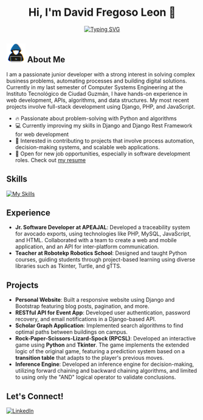 <div align="center">
  <h1>
    Hi, I'm David Fregoso Leon 👋
  </h1>
</div>
<div align="center">
  
  [![Typing SVG](https://readme-typing-svg.herokuapp.com?font=Fira+Code&duration=4500&pause=1000&color=18C1F7&width=435&lines=Computer+Systems+Engineering+Student;Python+Developer;Web+and+API+Development+Enthusiast)](https://git.io/typing-svg)

</div>

## <picture><img src="https://github.com/fancyydev/fancyydev/blob/main/about_me.gif" width=50px></picture> **About Me**

<p>
    I am a passionate junior developer with a strong interest in solving complex business problems, automating processes and building digital solutions. Currently in my last semester of Computer Systems Engineering at the Instituto Tecnológico de Ciudad Guzmán, I have hands-on experience in web development, APIs, algorithms, and data structures. My most recent projects involve full-stack development using Django, PHP, and JavaScript.
</p>

- 🔥 Passionate about problem-solving with Python and algorithms
- 💻 Currently improving my skills in Django and Django Rest Framework for web development
- 🚀 Interested in contributing to projects that involve process automation, decision-making systems, and scalable web applications.
- 🌟 Open for new job opportunities, especially in software development roles. Check out [my resume](https://read.cv/0xabdulkhalid)

## Skills
[![My Skills](https://skillicons.dev/icons?i=python,django,js,html,css,mysql,php,git,github)](https://skillicons.dev)

## Experience
- **Jr. Software Developer at APEAJAL**: Developed a traceability system for avocado exports, using technologies like PHP, MySQL, JavaScript, and HTML. Collaborated with a team to create a web and mobile application, and an API for inter-platform communication.
- **Teacher at Robotekp Robotics School**: Designed and taught Python courses, guiding students through project-based learning using diverse libraries such as Tkinter, Turtle, and gTTS.

## Projects
- **Personal Website**: Built a responsive website using Django and Bootstrap featuring blog posts, pagination, and more.
- **RESTful API for Event App**: Developed user authentication, password recovery, and email notifications in a Django-based API.
- **Scholar Graph Application**: Implemented search algorithms to find optimal paths between buildings on campus.
- **Rock-Paper-Scissors-Lizard-Spock (RPCSL)**: Developed an interactive game using **Python** and **Tkinter**. The game implements the extended logic of the original game, featuring a prediction system based on a **transition table** that adapts to the player's previous moves.
- **Inference Engine**: Developed an inference engine for decision-making, utilizing forward chaining and backward chaining algorithms, and limited to using only the "AND" logical operator to validate conclusions.


## Let's Connect!
[![LinkedIn](https://img.shields.io/badge/LinkedIn-0077B5?style=for-the-badge&logo=linkedin&logoColor=white)](https://www.linkedin.com/in/david-fregoso-leon/)



<!--
**fancyydev/fancyydev** is a ✨ _special_ ✨ repository because its `README.md` (this file) appears on your GitHub profile.

Here are some ideas to get you started:

- 🔭 I’m currently working on ...
- 🌱 I’m currently learning ...
- 👯 I’m looking to collaborate on ...
- 🤔 I’m looking for help with ...
- 💬 Ask me about ...
- 📫 How to reach me: ...
- 😄 Pronouns: ...
- ⚡ Fun fact: ...
-->
